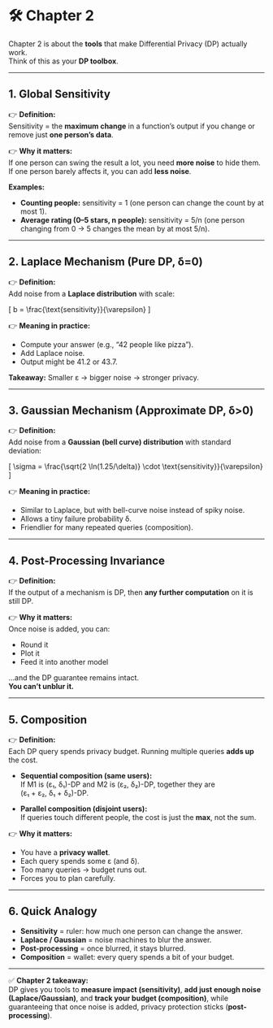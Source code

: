 # 🛠️ Chapter 2

Chapter 2 is about the **tools** that make Differential Privacy (DP) actually work.  
Think of this as your **DP toolbox**.

---

## 1. Global Sensitivity

👉 **Definition:**  
Sensitivity = the **maximum change** in a function’s output if you change or remove just **one person’s data**.

👉 **Why it matters:**  
If one person can swing the result a lot, you need **more noise** to hide them.  
If one person barely affects it, you can add **less noise**.

**Examples:**
- **Counting people:** sensitivity = 1 (one person can change the count by at most 1).  
- **Average rating (0–5 stars, n people):** sensitivity = 5/n (one person changing from 0 → 5 changes the mean by at most 5/n).  

---

## 2. Laplace Mechanism (Pure DP, δ=0)

👉 **Definition:**  
Add noise from a **Laplace distribution** with scale:

\[
b = \frac{\text{sensitivity}}{\varepsilon}
\]

👉 **Meaning in practice:**  
- Compute your answer (e.g., “42 people like pizza”).  
- Add Laplace noise.  
- Output might be 41.2 or 43.7.  

**Takeaway:** Smaller ε → bigger noise → stronger privacy.

---

## 3. Gaussian Mechanism (Approximate DP, δ>0)

👉 **Definition:**  
Add noise from a **Gaussian (bell curve) distribution** with standard deviation:

\[
\sigma = \frac{\sqrt{2 \ln(1.25/\delta)} \cdot \text{sensitivity}}{\varepsilon}
\]

👉 **Meaning in practice:**  
- Similar to Laplace, but with bell-curve noise instead of spiky noise.  
- Allows a tiny failure probability δ.  
- Friendlier for many repeated queries (composition).  

---

## 4. Post-Processing Invariance

👉 **Definition:**  
If the output of a mechanism is DP, then **any further computation** on it is still DP.

👉 **Why it matters:**  
Once noise is added, you can:  
- Round it  
- Plot it  
- Feed it into another model  

…and the DP guarantee remains intact.  
**You can’t unblur it.**

---

## 5. Composition

👉 **Definition:**  
Each DP query spends privacy budget. Running multiple queries **adds up** the cost.

- **Sequential composition (same users):**  
  If M1 is (ε₁, δ₁)-DP and M2 is (ε₂, δ₂)-DP, together they are  
  (ε₁ + ε₂, δ₁ + δ₂)-DP.

- **Parallel composition (disjoint users):**  
  If queries touch different people, the cost is just the **max**, not the sum.

👉 **Why it matters:**  
- You have a **privacy wallet**.  
- Each query spends some ε (and δ).  
- Too many queries → budget runs out.  
- Forces you to plan carefully.

---

## 6. Quick Analogy

- **Sensitivity** = ruler: how much one person can change the answer.  
- **Laplace / Gaussian** = noise machines to blur the answer.  
- **Post-processing** = once blurred, it stays blurred.  
- **Composition** = wallet: every query spends a bit of your budget.

---

✅ **Chapter 2 takeaway:**  
DP gives you tools to **measure impact (sensitivity)**, **add just enough noise (Laplace/Gaussian)**, and **track your budget (composition)**, while guaranteeing that once noise is added, privacy protection sticks (**post-processing**).

